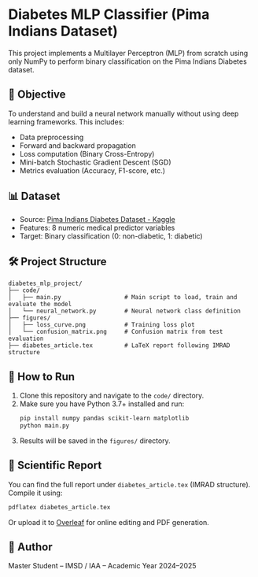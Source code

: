 
# Diabetes MLP Classifier (Pima Indians Dataset)

This project implements a Multilayer Perceptron (MLP) from scratch using only NumPy to perform binary classification on the Pima Indians Diabetes dataset.

## 🧠 Objective

To understand and build a neural network manually without using deep learning frameworks. This includes:

- Data preprocessing
- Forward and backward propagation
- Loss computation (Binary Cross-Entropy)
- Mini-batch Stochastic Gradient Descent (SGD)
- Metrics evaluation (Accuracy, F1-score, etc.)

## 📊 Dataset

- Source: [Pima Indians Diabetes Dataset - Kaggle](https://www.kaggle.com/datasets/uciml/pima-indians-diabetes-database)
- Features: 8 numeric medical predictor variables
- Target: Binary classification (0: non-diabetic, 1: diabetic)

## 🛠️ Project Structure

```
diabetes_mlp_project/
├── code/
│   ├── main.py                  # Main script to load, train and evaluate the model
│   └── neural_network.py        # Neural network class definition
├── figures/
│   ├── loss_curve.png           # Training loss plot
│   └── confusion_matrix.png     # Confusion matrix from test evaluation
├── diabetes_article.tex         # LaTeX report following IMRAD structure
```

## 🚀 How to Run

1. Clone this repository and navigate to the `code/` directory.
2. Make sure you have Python 3.7+ installed and run:
   ```bash
   pip install numpy pandas scikit-learn matplotlib
   python main.py
   ```
3. Results will be saved in the `figures/` directory.

## 📄 Scientific Report

You can find the full report under `diabetes_article.tex` (IMRAD structure). Compile it using:
```bash
pdflatex diabetes_article.tex
```

Or upload it to [Overleaf](https://overleaf.com) for online editing and PDF generation.

## 📌 Author

Master Student – IMSD / IAA – Academic Year 2024–2025
